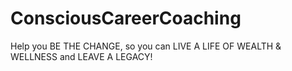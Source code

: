 # ConsciousCareerCoaching
Help you BE THE CHANGE, so you can LIVE A LIFE OF WEALTH &amp; WELLNESS and LEAVE A LEGACY! 
